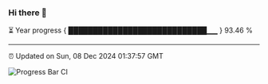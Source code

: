 ### Hi there 👋

⏳ Year progress { ████████████████████████████▁▁ } 93.46 %

---

⏰ Updated on Sun, 08 Dec 2024 01:37:57 GMT

![Progress Bar CI](https://github.com/liununu/liununu/workflows/Progress%20Bar%20CI/badge.svg)
